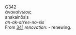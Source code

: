 G342  
ἀνακαίνωσις  
anakainōsis  
*an-ak-ah‘ee-no-sis*  
From [341](g0341) *renovation:* - renewing.  
